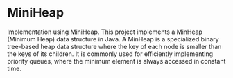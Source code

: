 # MiniHeap
Implementation using MiniHeap. This project implements a MinHeap (Minimum Heap) data structure in Java. A MinHeap is a specialized binary tree-based heap data structure where the key of each node is smaller than the keys of its children. It is commonly used for efficiently implementing priority queues, where the minimum element is always accessed in constant time.
